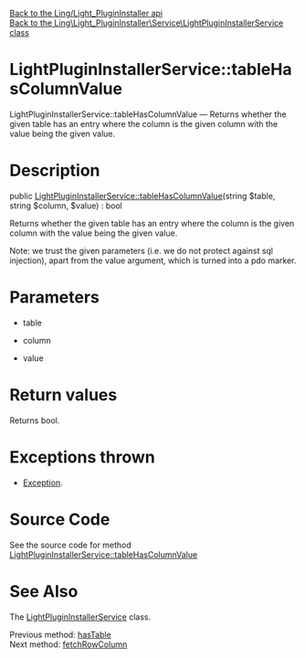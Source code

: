 [Back to the Ling/Light_PluginInstaller api](https://github.com/lingtalfi/Light_PluginInstaller/blob/master/doc/api/Ling/Light_PluginInstaller.md)<br>
[Back to the Ling\Light_PluginInstaller\Service\LightPluginInstallerService class](https://github.com/lingtalfi/Light_PluginInstaller/blob/master/doc/api/Ling/Light_PluginInstaller/Service/LightPluginInstallerService.md)


LightPluginInstallerService::tableHasColumnValue
================



LightPluginInstallerService::tableHasColumnValue — Returns whether the given table has an entry where the column is the given column with the value being the given value.




Description
================


public [LightPluginInstallerService::tableHasColumnValue](https://github.com/lingtalfi/Light_PluginInstaller/blob/master/doc/api/Ling/Light_PluginInstaller/Service/LightPluginInstallerService/tableHasColumnValue.md)(string $table, string $column, $value) : bool




Returns whether the given table has an entry where the column is the given column with the value being the given value.

Note: we trust the given parameters (i.e. we do not protect against sql injection), apart from the value argument,
which is turned into a pdo marker.




Parameters
================


- table

    

- column

    

- value

    


Return values
================

Returns bool.


Exceptions thrown
================

- [Exception](http://php.net/manual/en/class.exception.php).&nbsp;







Source Code
===========
See the source code for method [LightPluginInstallerService::tableHasColumnValue](https://github.com/lingtalfi/Light_PluginInstaller/blob/master/Service/LightPluginInstallerService.php#L430-L443)


See Also
================

The [LightPluginInstallerService](https://github.com/lingtalfi/Light_PluginInstaller/blob/master/doc/api/Ling/Light_PluginInstaller/Service/LightPluginInstallerService.md) class.

Previous method: [hasTable](https://github.com/lingtalfi/Light_PluginInstaller/blob/master/doc/api/Ling/Light_PluginInstaller/Service/LightPluginInstallerService/hasTable.md)<br>Next method: [fetchRowColumn](https://github.com/lingtalfi/Light_PluginInstaller/blob/master/doc/api/Ling/Light_PluginInstaller/Service/LightPluginInstallerService/fetchRowColumn.md)<br>

